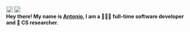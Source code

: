 
<a href="https://www.linkedin.com/in/antonio-ben/">
  <img align="left" alt="LinkedIn" width="18px" src="https://cdn.jsdelivr.net/npm/simple-icons@v3/icons/linkedin.svg" />
</a>

<a href="mailto:antoniobenitezhid@gmail.com">
  <img align="left" alt="Email" width="18px" src="https://cdn.jsdelivr.net/npm/simple-icons@v3/icons/gmail.svg" />
</a>

#### Hey there! My name is [Antonio](https://benhid.com), I am a 🧑🏻‍💻 full-time software developer and 🔬 CS researcher.
